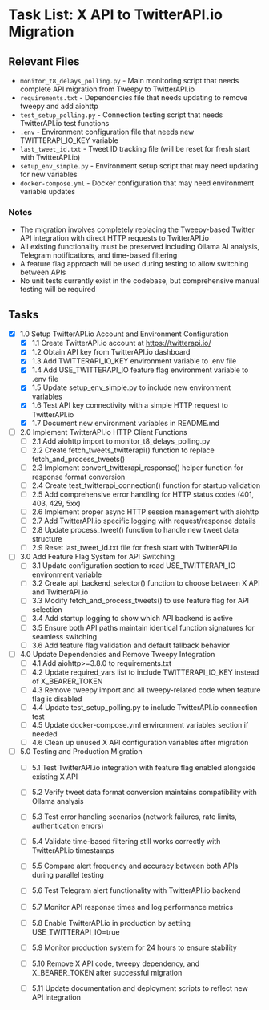 # Task List: X API to TwitterAPI.io Migration

## Relevant Files

- `monitor_t8_delays_polling.py` - Main monitoring script that needs complete API migration from Tweepy to TwitterAPI.io
- `requirements.txt` - Dependencies file that needs updating to remove tweepy and add aiohttp
- `test_setup_polling.py` - Connection testing script that needs TwitterAPI.io test functions
- `.env` - Environment configuration file that needs new TWITTERAPI_IO_KEY variable
- `last_tweet_id.txt` - Tweet ID tracking file (will be reset for fresh start with TwitterAPI.io)
- `setup_env_simple.py` - Environment setup script that may need updating for new variables
- `docker-compose.yml` - Docker configuration that may need environment variable updates

### Notes

- The migration involves completely replacing the Tweepy-based Twitter API integration with direct HTTP requests to TwitterAPI.io
- All existing functionality must be preserved including Ollama AI analysis, Telegram notifications, and time-based filtering
- A feature flag approach will be used during testing to allow switching between APIs
- No unit tests currently exist in the codebase, but comprehensive manual testing will be required

## Tasks

- [x] 1.0 Setup TwitterAPI.io Account and Environment Configuration
  - [x] 1.1 Create TwitterAPI.io account at https://twitterapi.io/
  - [x] 1.2 Obtain API key from TwitterAPI.io dashboard
  - [x] 1.3 Add TWITTERAPI_IO_KEY environment variable to .env file
  - [x] 1.4 Add USE_TWITTERAPI_IO feature flag environment variable to .env file
  - [x] 1.5 Update setup_env_simple.py to include new environment variables
  - [x] 1.6 Test API key connectivity with a simple HTTP request to TwitterAPI.io
  - [x] 1.7 Document new environment variables in README.md

- [ ] 2.0 Implement TwitterAPI.io HTTP Client Functions
  - [ ] 2.1 Add aiohttp import to monitor_t8_delays_polling.py
  - [ ] 2.2 Create fetch_tweets_twitterapi() function to replace fetch_and_process_tweets()
  - [ ] 2.3 Implement convert_twitterapi_response() helper function for response format conversion
  - [ ] 2.4 Create test_twitterapi_connection() function for startup validation
  - [ ] 2.5 Add comprehensive error handling for HTTP status codes (401, 403, 429, 5xx)
  - [ ] 2.6 Implement proper async HTTP session management with aiohttp
  - [ ] 2.7 Add TwitterAPI.io specific logging with request/response details
  - [ ] 2.8 Update process_tweet() function to handle new tweet data structure
  - [ ] 2.9 Reset last_tweet_id.txt file for fresh start with TwitterAPI.io

- [ ] 3.0 Add Feature Flag System for API Switching
  - [ ] 3.1 Update configuration section to read USE_TWITTERAPI_IO environment variable
  - [ ] 3.2 Create api_backend_selector() function to choose between X API and TwitterAPI.io
  - [ ] 3.3 Modify fetch_and_process_tweets() to use feature flag for API selection
  - [ ] 3.4 Add startup logging to show which API backend is active
  - [ ] 3.5 Ensure both API paths maintain identical function signatures for seamless switching
  - [ ] 3.6 Add feature flag validation and default fallback behavior

- [ ] 4.0 Update Dependencies and Remove Tweepy Integration
  - [ ] 4.1 Add aiohttp>=3.8.0 to requirements.txt
  - [ ] 4.2 Update required_vars list to include TWITTERAPI_IO_KEY instead of X_BEARER_TOKEN
  - [ ] 4.3 Remove tweepy import and all tweepy-related code when feature flag is disabled
  - [ ] 4.4 Update test_setup_polling.py to include TwitterAPI.io connection test
  - [ ] 4.5 Update docker-compose.yml environment variables section if needed
  - [ ] 4.6 Clean up unused X API configuration variables after migration

- [ ] 5.0 Testing and Production Migration
  - [ ] 5.1 Test TwitterAPI.io integration with feature flag enabled alongside existing X API
  - [ ] 5.2 Verify tweet data format conversion maintains compatibility with Ollama analysis
  - [ ] 5.3 Test error handling scenarios (network failures, rate limits, authentication errors)
  - [ ] 5.4 Validate time-based filtering still works correctly with TwitterAPI.io timestamps
  - [ ] 5.5 Compare alert frequency and accuracy between both APIs during parallel testing
  - [ ] 5.6 Test Telegram alert functionality with TwitterAPI.io backend
  - [ ] 5.7 Monitor API response times and log performance metrics
  - [ ] 5.8 Enable TwitterAPI.io in production by setting USE_TWITTERAPI_IO=true
  - [ ] 5.9 Monitor production system for 24 hours to ensure stability
  - [ ] 5.10 Remove X API code, tweepy dependency, and X_BEARER_TOKEN after successful migration
  - [ ] 5.11 Update documentation and deployment scripts to reflect new API integration

